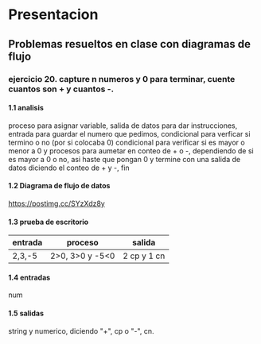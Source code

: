 # Presentacion
## Problemas resueltos en clase con diagramas de flujo
### ejercicio 20. capture n numeros y 0 para terminar, cuente cuantos son + y cuantos -.
#### 1.1 analisis 
proceso para asignar variable, salida de datos para dar instrucciones, entrada para guardar el numero que pedimos, condicional para verficar si termino o no (por si colocaba 0) condicional para verificar si es mayor o menor a 0 y procesos para aumetar en conteo de + o -, dependiendo de si es mayor a 0 o no, asi haste que pongan 0 y termine con una salida de datos diciendo el conteo de + y -, fin
#### 1.2 Diagrama de flujo de datos
https://postimg.cc/SYzXdz8y
#### 1.3 prueba de escritorio
|entrada|proceso|salida|
|------------|-------------|----------|
|    2,3,-5  |  2>0, 3>0 y -5<0           |   2 cp y 1 cn      |

#### 1.4 entradas
num
#### 1.5 salidas
string y numerico, diciendo "+", cp o "-", cn.
